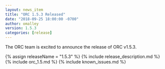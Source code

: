 ```yaml
---
layout: news_item
title: "ORC 1.5.3 Released"
date: "2018-09-25 18:00:00 -0700"
author: omalley
version: 1.5.3
categories: [release]
---
```


The ORC team is excited to announce the release of ORC v1.5.3.

{% assign releaseName = "1.5.3" %}
{% include release_description.md %}
{% include orc_1.5.md %}
{% include known_issues.md %}
